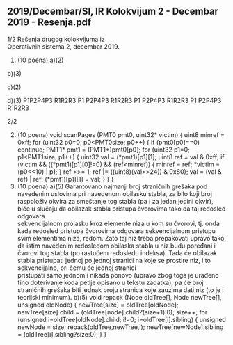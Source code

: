 2019/Decembar/SI, IR Kolokvijum 2 - Decembar 2019 - Resenja.pdf
--------------------------------------------------------------------------------


1/2 
Rešenja drugog kolokvijuma iz  
Operativnih sistema 2, decembar 2019. 
1. (10 poena) 
a)(2) 
 
b)(3) 
 
c)(2) 
 
d)(3) 
P1P2P4P3
R1R2R3
P1
P2P4P3
R1R2R3
P1
P2P4P3
R1R2R3
P1
P2P4P3
R1R2R3

2/2 
 
2. (10 poena) 
void scanPages (PMT0 pmt0, uint32* victim) { 
  uint8 minref = 0xff; 
  for (uint32 p0=0; p0<PMT0size; p0++) { 
    if (pmt0[p0]==0) continue; 
    PMT1* pmt1 = (PMT1*)pmt0[p0]; 
    for (uint32 p1=0; p1<PMT1size; p1++) { 
      uint32 val = (*pmt1)[p1][1]; 
      uint8 ref = val & 0xff; 
      if (victim && ((*pmt1)[p1][0]!=0) && (ref<minref)) { 
        minref = ref; 
        *victim = (p0<<10) | p1; 
      } 
      ref >>= 1; 
      ref |= ((uint8)(val>>24)) & 0x80); 
      val = (val & ref) | ref; 
      (*pmt1)[p1][1] = val; 
    } 
  } 
} 
3. (10 poena) 
a)(5)  Garantovano  najmanji  broj  straničnih grešaka pod navedenim uslovima pri navedenom 
obilasku stabla, za bilo koji broj raspoloživ okvira za smeštanje tog stabla (pa i za jedan jedini 
okvir),  biće  u  slučaju  da  obilazak  stabla  pristupa  čvorovima  tako  da  taj  redosled  odgovara  
sekvencijalnom prolasku kroz elemente niza u kom su čvorovi, tj. onda kada redosled pristupa 
čvorovima odgovara sekvencijalnom pristupu svim elementima niza, redom. Zato taj niz treba 
prepakovati upravo tako, da istim navedenim redosledom obilaska stabla u niz budu poređani 
i čvorovi tog stabla (po rastućem redosledu indeksa). Tada će obilazak stabla pristupati jednoj 
po  jednoj  stranici  na  koje  se  prostire  niz,  i  to  sekvencijalno,  pri  čemu će  jednoj  stranici  
pristupati samo jednom i nikada ponovo (upravo zbog toga je urađeno fino doterivanje koda 
petlje opisano u tekstu zadatka), pa će broj straničnih grešaka biti jednak broju stranica koje 
zauzima dati niz (to je i teorijski minimum). 
b)(5) 
void repack (Node oldTree[], Node newTree[], unsigned oldNode) { 
  newTree[size] = oldTree[oldNode]; 
  newTree[size].child = (oldTree[node].child?(size+1):0); 
  size++; 
  for (unsigned i=oldTree[oldNode].child; i!=0; i=oldTree[i].sibling) { 
    unsigned newNode = size; 
    repack(oldTree,newTree,i); 
    newTree[newNode].sibling = (oldTree[i].sibling?size:0); 
  } 
} 
 
